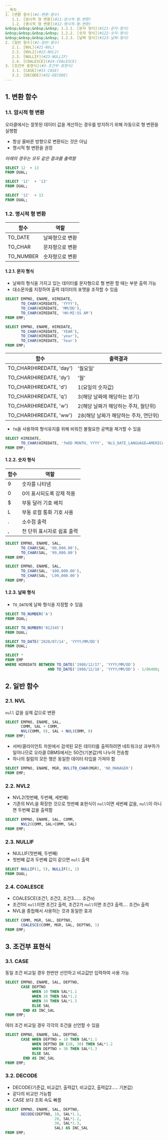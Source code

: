 ```yaml
---
__목차__  
1. [변환 함수](#1-변환-함수)  
   1.1. [암시적 형 변환](#11-암시적-형-변환)  
   1.2. [명시적 형 변환](#12-명시적-형-변환)  
&nbsp;&nbsp;&nbsp;&nbsp; 1.2.1. [문자 형식](#121-문자-형식)  
&nbsp;&nbsp;&nbsp;&nbsp; 1.2.2. [숫자 형식](#122-숫자-형식)  
&nbsp;&nbsp;&nbsp;&nbsp; 1.2.3. [날짜 형식](#123-날짜-형식)  
2. [일반 함수](#2-일반-함수)  
   2.1. [NVL](#21-NVL)  
   2.2. [NVL2](#22-NVL2)  
   2.3. [NULLIF](#23-NULLIF)  
   2.4. [COALESCE](#24-COALESCE)  
3. [조건부 표현식](#3-조건부-표현식)  
   3.1. [CASE](#31-CASE)  
   3.2. [DECODE](#32-DECODE)
---
```


## 1. 변환 함수
### 1.1. 암시적 형 변환
오라클에서는 잘못된 데이터 값을 계산하는 경우를 방지하기 위해 자동으로 형 변환을 실행함
* 항상 올바른 방향으로 변환되는 것은 아님
* 명시적 형 변환을 권장

_아래의 경우는 모두 같은 결과를 출력함_
```SQL
SELECT 12  + 13
FROM DUAL;

SELECT '12'  + '13'
FROM DUAL;

SELECT '12'  + 13
FROM DUAL;
```

### 1.2. 명시적 형 변환
| 함수 | 역할 |
|---|---|
| TO_DATE | 날짜형으로 변환 |
| TO_CHAR | 문자형으로 변환 |
| TO_NUMBER | 숫자형으로 변환 |


#### 1.2.1. 문자 형식
* 날짜의 형식을 가지고 있는 데이터를 문자형으로 형 변환 할 때는 부분 출력 가능
* 대소문자를 지정하여 출력 데이터의 포맷을 조작할 수 있음
```SQL
SELECT EMPNO, ENAME, HIREDATE,
       TO_CHAR(HIREDATE, 'YYYY'),
       TO_CHAR(HIREDATE, 'MM/DD'),
       TO_CHAR(HIREDATE, 'HH:MI:SS AM')
FROM EMP;

SELECT EMPNO, ENAME, HIREDATE,
       TO_CHAR(HIREDATE, 'YEAR'),
       TO_CHAR(HIREDATE, 'year'),
       TO_CHAR(HIREDATE, 'Year')
FROM EMP;
```

| 함수 | 출력결과 |
|---|---|
| TO_CHAR(HIREDATE, 'day') | '월요일' |
| TO_CHAR(HIREDATE, 'dy') | '월' |
| TO_CHAR(HIREDATE, 'd') | 1(요일의 숫자값) |
| TO_CHAR(HIREDATE, 'q') | 3(해당 날짜에 해당하는 분기)|
| TO_CHAR(HIREDATE, 'w') | 2(해당 날짜가 해당하는 주차, 월단위) |
| TO_CHAR(HIREDATE, 'ww') | 28(해당 날짜가 해당하는 주차, 연단위) |

* ```fm```을 사용하여 형식유지를 위해 비워진 불필요한 공백을 제거할 수 있음
```SQL
SELECT HIREDATE, 
       TO_CHAR(HIREDATE, 'fmDD MONTH, YYYY', 'NLS_DATE_LANGUAGE=AMERICAN') 
FROM EMP; 
```

#### 1.2.2. 숫자 형식
| 함수 | 역할 |
|---|---|
| 9 | 숫자를 나타냄 |
| 0 | 0이 표시되도록 강제 적용 |
| $ | 부동 달러 기호 배치 |
| L | 부동 로컬 통화 기호 사용 |
| . | 소수점 출력 |
| , | 천 단위 표시자로 쉼표 출력 |

```SQL
SELECT EMPNO, ENAME, SAL,
       TO_CHAR(SAL, '00,000.00'),
       TO_CHAR(SAL, '99,000.00')
FROM EMP;

SELECT EMPNO, ENAME, SAL,
       TO_CHAR(SAL, '$00,000.00'),
       TO_CHAR(SAL, 'L99,000.00')
FROM EMP;
```

#### 1.2.3. 날짜 형식
* ```TO_DATE```에 날짜 형식을 지정할 수 있음
```SQL
SELECT TO_NUMBER('A')
FROM DUAL; 

SELECT TO_NUMBER('012345')
FROM DUAL; 

SELECT TO_DATE('2020/07/14', 'YYYY/MM/DD')
FROM DUAL;

SELECT *
FROM EMP
WHERE HIREDATE BETWEEN TO_DATE('1980/12/17', 'YYYY/MM/DD')
                   AND TO_DATE('1980/12/18', 'YYYY/MM/DD') - 1/86400;
```

## 2. 일반 함수
### 2.1. NVL
```null``` 값을 실제 값으로 변환
```SQL
SELECT EMPNO, ENAME, SAL,
       COMM, SAL + COMM,
       NVL(COMM, 0), SAL + NVL(COMM, 0)
FROM EMP;
```

* 서버/클라이언트 차원에서 검색된 모든 데이터를 출력하려면 네트워크상 과부하가 일어나므로 오라클 DBMS에서는 50건(기본값)씩 나누어 전송함
* 하나의 컬럼의 모든 행은 동일한 데이터 타입을 가져야 함
```SQL
SELECT EMPNO, ENAME, MGR, NVL(TO_CHAR(MGR), 'NO_MANAGER')
FROM EMP;
```

### 2.2. NVL2
* NVL2(첫번째, 두번째, 세번째)
* 기존의 NVL을 확장한 것으로 첫번째 표현식이 ```null```이면 세번째 값을, ```null```이 아니면 두번째 값을 출력함
```SQL
SELECT EMPNO, ENAME, SAL, COMM,
       NVL2(COMM, SAL+COMM, SAL)
FROM EMP;
```

### 2.3. NULLIF
* NULLIF(첫번째, 두번째)
* 첫번째 값과 두번째 값이 같으면 ```null``` 출력
```SQL
SELECT NULLIF(1, 5), NULLIF(1, 1)
FROM DUAL;
```

### 2.4. COALESCE
* COALESCE(조건1, 조건2, 조건3...... 조건n)
* 조건1이 ```null```이면 조건2 출력, 조건2가 ```null```이면 조건3 출력.... 조건n 출력
* NVL을 중첩해서 사용하는 것과 동일한 효과
```SQL
SELECT COMM, MGR, SAL, DEPTNO, 
       COALESCE(COMM, MGR, SAL, DEPTNO, 1) 
FROM EMP;
```

## 3. 조건부 표현식
### 3.1. CASE
동일 조건 비교일 경우 한번만 선언하고 비교값만 입력하여 사용 가능
```SQL
SELECT EMPNO, ENAME, SAL, DEPTNO,
       CASE DEPTNO
            WHEN 10 THEN SAL*1.1
            WHEN 20 THEN SAL*1.2
            WHEN 30 THEN SAL*1.3
            ELSE SAL
        END AS INC_SAL
FROM EMP;
```

여러 조건 비교일 경우 각각의 조건을 선언할 수 있음
```SQL
SELECT EMPNO, ENAME, SAL, DEPTNO,
       CASE WHEN DEPTNO = 10 THEN SAL*1.1
            WHEN DEPTNO IN (20, 30) THEN SAL*1.2
            WHEN DEPTNO > 30 THEN SAL*1.3
            ELSE SAL
        END AS INC_SAL
FROM EMP;
```

### 3.2. DECODE
* DECODE(기준값, 비교값1, 출력값1, 비교값2, 출력값2..... 기본값)
* 같다의 비교만 가능함
* CASE 보다 조회 속도 빠름
```SQL
SELECT EMPNO, ENAME, SAL, DEPTNO,
       DECODE(DEPTNO, 10, SAL*1.1,
                      20, SAL*1.2,
                      30, SAL*1.3,
                      SAL) AS INC_SAL
FROM EMP;
```
